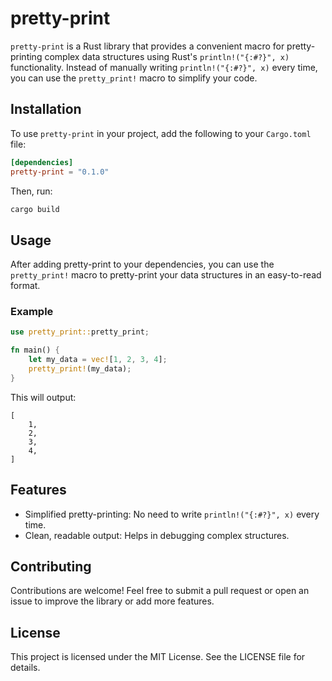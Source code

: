 # pretty-print

`pretty-print` is a Rust library that provides a convenient macro for pretty-printing complex data structures using Rust's `println!("{:#?}", x)` functionality. Instead of manually writing `println!("{:#?}", x)` every time, you can use the `pretty_print!` macro to simplify your code.

## Installation

To use `pretty-print` in your project, add the following to your `Cargo.toml` file:

```toml
[dependencies]
pretty-print = "0.1.0"
```

Then, run:

```bash
cargo build
```

## Usage

After adding pretty-print to your dependencies, you can use the `pretty_print!` macro to pretty-print your data structures in an easy-to-read format.

### Example

```rust
use pretty_print::pretty_print;

fn main() {
    let my_data = vec![1, 2, 3, 4];
    pretty_print!(my_data);
}
```

This will output:

```
[
    1,
    2,
    3,
    4,
]
```

## Features

- Simplified pretty-printing: No need to write `println!("{:#?}", x)` every time.
- Clean, readable output: Helps in debugging complex structures.

## Contributing

Contributions are welcome! Feel free to submit a pull request or open an issue to improve the library or add more features.

## License

This project is licensed under the MIT License. See the LICENSE file for details.
